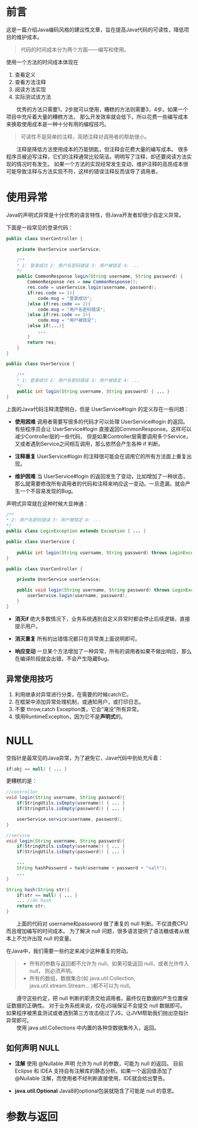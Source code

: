 # 前言

这是一篇介绍Java编码风格的建议性文章，旨在提高Java代码的可读性，降低项目的维护成本。

> 代码的时间成本分为两个方面——编写和使用。
    
使用一个方法的时间成本体现在
1. 查看定义
2. 查看方法注释
3. 阅读方法实现
4. 实际测试该方法

&emsp;&emsp;优秀的方法只需要1，2步就可以使用，糟糕的方法则需要3，4步。如果一个项目中充斥着大量的糟糕方法，
那么开发效率就会低下。所以花费一些编写成本来换取使用成本是一种十分有用的编程技巧。

> 可读性不是简单的注释，简陋注释对调用者的帮助很小。

&emsp;&emsp;注释是降低方法使用成本的万能钥匙，但注释会花费大量的编写成本。
很多程序员被迫写注释，它们的注释通常比较简洁。明明写了注释，却还要阅读方法实现的情况时有发生。
如果一个方法的实现经常发生变动，维护注释的高昂成本很可能导致注释与方法实现不符，这样的错误注释反而误导了调用者。


# 使用异常

Java的声明式异常是十分优秀的语言特性，但Java开发者却很少自定义异常。

下面是一段常见的登录代码：
```Java
public class UserController {

    private UserService userService;

    /**
    * 1: 登录成功 2: 用户名密码错误 3: 用户被锁定 4: ...
    */
    public CommonResponse login(String username, String password) { 
        CommonResponse res = new CommonResponse();
        res.code = userService.login(username, password);
        if(res.code == 1){
            code.msg = "登录成功";
        }else if(res.code == 2){
            code.msg = "用户名密码错误";
        }else if(res.code == 3){
            code.msg = "用户被锁定";
        }else if(...){
            ...
        }
        return res;
    }
}

public class UserService {
    
    /**
    * 1: 登录成功 2: 用户名密码错误 3: 用户被锁定 4: ...
    */
    public int login(String username, String password) { ... }
}
```

上面的Java代码注释清楚明白，但是 UserService#login 的定义存在一些问题：

- **使用困难** 调用者需要写很多的代码才可以处理 UserService#login 的返回。<br>
有些程序员会让 UserService#login 直接返回CommonResponse。这样可以减少Controller层的一些代码，
但是如果Controller层需要调用多个Service，又或者遇到Service之间相互调用，那么依然会产生各种 if 判断。

- **注释重复** UserService#login 的注释很可能会在调用它的所有方法面上重复出现。

- **维护困难** 当 UserService#login 的返回发生了变动，比如增加了一种状态，那么就需要修改所有调用者的代码和注释来响应这一变动。一旦遗漏，就会产生一个不容易发现的Bug。


声明式异常就在这种时候大显神通：
```Java
/**
* 2: 用户名密码错误 3: 用户被锁定 4: ...
*/
public class LoginException extends Exception { ... }

public class UserService {
    
    public int login(String username, String password) throws LoginException { ... }
}

public class UserController {

    private UserService userService;

    public void login(String username, String password) throws LoginException {
        userService.login(username, password);
    }
}
```

- **消灭if** 绝大多数情况下，业务系统遇到自定义异常时都会停止后续逻辑，直接提示用户。

- **消灭重复** 所有的出错情况都只在异常类上面说明即可。

- **响应变动** 一旦某个方法增加了一种异常，所有的调用者如果不做出响应，那么在编译阶段就会出错，不会产生隐藏Bug。

## 异常使用技巧

1. 利用继承对异常进行分类，在需要的时候catch它。
2. 在框架中添加异常处理机制，或通知用户，或打印日志。
3. 不要 throw,catch Exception类，它会“淹没”所有异常。
4. 慎用RuntimeException，因为它不是**声明式**的。


# NULL

空指针是最常见的Java异常，为了避免它，Java代码中到处充斥着：
```Java
if(obj == null) { ... }
```

更糟糕的是：
```Java
//controller
void login(String username, String password){
    if(StringUtils.isEmpty(username)) { ... }
    if(StringUtils.isEmpty(password)) { ... }

    userService.service(username, password);
}

//service
void login(String username, String password){
    if(StringUtils.isEmpty(username)) { ... }
    if(StringUtils.isEmpty(password)) { ... }

    ...
    String hashPassword = hash(username + password + "salt");
    ...
}

String hash(String str){
    if(str == null) { ... }
    ... //do hash
    return str;
}
```

&emsp;&emsp;上面的代码对 username和password 做了重复的 null 判断。不仅浪费CPU而且增加编写的时间成本。
为了解决 null 问题，很多语言提供了语法糖或者从根本上不允许出现 null 的变量。

在Java中，我们需要一些约定来减少这种重复的劳动。

> * 所有的参数与返回都不允许为 null，如果可能返回 null，或者允许传入 null， 则必须声明。
> * 所有的数组，数据集合(如 java.util.Collection, java.util.stream.Stream... )都不可以为 null。

&emsp;&emsp;遵守这些约定，把 null 判断的职责交给调用者。最终仅在数据的产生位置保证数据的正确性。
对于业务系统来说，仅在JS端保证不会提交 null 数据即可。
如果程序被黑盒测试或者遇到第三方攻击绕过了JS，让JVM帮助我们抛出空指针异常即可。<br>
&emsp;&emsp;使用 java.util.Collections 中内置的各种空数据集传入，返回。

## 如何声明 NULL

* **注解** 使用 @Nullable 声明 允许为 null 的参数，可能为 null 的返回。
目前 Eclipse 和 IDEA 支持自有注解库的静态分析。如果一个返回值添加了 @Nullable 注解，而使用者不经判断直接使用，IDE就会给出警告。

* **java.util.Optional<T>** Java8的optional包装就隐含了可能是 null 的意思。

# 参数与返回


